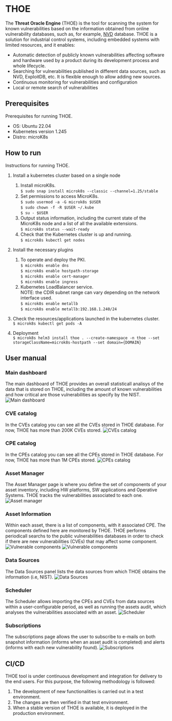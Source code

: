 # THOE

The **Threat Oracle Engine** (THOE) is the tool for scanning the system for known vulnerabilities based on the information obtained from online vulnerability databases, such as, for example, [NVD](https://nvd.nist.gov/) database. THOE is a solution for industrial control systems, including embedded systems with limited resources, and it enables:
-	Automatic detection of publicly known vulnerabilities affecting software and hardware used by a product during its development process and whole lifecycle.
-	Searching for vulnerabilities published in different data sources, such as NVD, ExploitDB, etc. It is flexible enough to allow adding new sources.
-	Continuous monitoring for vulnerabilities and configuration
-	Local or remote search of vulnerabilities


## Prerequisites
Prerequisites for running THOE.
- OS: Ubuntu 22.04
- Kubernetes version 1.245
- Distro: microK8s

## How to run
Instructions for running THOE.

1. Install a kubernetes cluster based on a single node
    1. Install microK8s. \
```$ sudo snap install microk8s --classic --channel=1.25/stable```
    2. Set permissions to access MicroK8s.\
```$ sudo usermod -a -G microk8s $USER``` \
```$ sudo chown -f -R $USER ~/.kube``` \
```$ su - $USER```
    3. Output status information, including the current state of the MicroK8s node and a list of all the available extensions. \
```$ microk8s status --wait-ready```
    4. Check that the Kubernetes cluster is up and running. \
```$ microk8s kubectl get nodes```

2. Install the necessary plugins
    1. To operate and deploy the PKI. \
```$ microk8s enable dns``` \
```$ microk8s enable hostpath-storage``` \
```$ microk8s enable cert-manager``` \
```$ microk8s enable ingress```
    2. Kubernetes LoadBalancer service. \
NOTE: the CDIR subnet range can vary depending on the network interface used. \
```$ microk8s enable metallb``` \
```$ microk8s enable metallb:192.168.1.240/24```

3. Check the resources/applications launched in the kubernetes cluster. \
```$ microk8s kubectl get pods -A```

4. Deployment \
```$ microk8s helm3 install thoe . --create-namespace -n thoe --set storageClassName=microk8s-hostpath --set domain={DOMAIN}```

## User manual

### Main dashboard

The main dashboard of THOE provides an overall statisticall analisys of the data that is stored on THOE, including the amount of known vulnerabilities and how critical are those vulnerabilities as specify by the NIST.
![Main dashboard](images/main-dashboard.png "Main dashboard")

### CVE catalog

In the CVEs catalog you can see all the CVEs stored in THOE database. For now, THOE has more than 200K CVEs stored.
![CVEs catalog](images/cves-catalog.png "CVEs catalog")

### CPE catalog

In the CPEs catalog you can see all the CPEs stored in THOE database. For now, THOE has more than 1M CPEs stored.
![CPEs catalog](images/cpes-catalog.png "CPEs catalog")

### Asset Manager

The Asset Manager page is where you define the set of components of your asset inventory, including HW platforms, SW applications and Operative Systems. THOE tracks the vulnerabilities associated to each one. 
![Asset manager](images/asset-definition.png "Asset manager")

### Asset Information

Within each asset, there is a list of components, with it associated CPE. The components defined here are monitored by THOE. THOE performs periodicall searchs to the public vulnerabilities databases in order to check if there are new vulnerabilities (CVEs) that may affect some component. 
![Vulnerable components](images/asset-information_1.png "Vulnerable components")
![Vulnerable components](images/asset-information_2.png "Vulnerable components")

### Data Sources

The Data Sources panel lists the data sources from which THOE obtains the information (i.e, NIST).
![Data Sources](images/data_sources.png "Data Sources")

### Scheduler 

The Scheduler allows importing the CPEs and CVEs from data sources within a user-configurable period, as well as running the assets audit, which analyses the vulnerabilities associated with an asset.
![Scheduler](images/scheduler.png "Scheduler")

### Subscriptions

The subscriptions page allows the user to subscribe to e-mails on both snapshot information (informs when an asset audit is completed) and alerts (informs with each new vulnerability found).
![Subscriptions](images/subscriptions.png "Subscriptions")

## CI/CD
THOE tool is under continuous development and integration for delivery to the end users. For this purpose, the following methodology is followed:
1. The development of new functionalities is carried out in a test environment.
2. The changes are then verified in that test environment.
3. When a stable version of THOE is available, it is deployed in the production environment.
